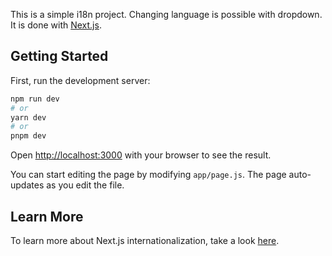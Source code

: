 This is a simple i18n project. Changing language is possible with dropdown. It is done with [Next.js](https://nextjs.org/).

## Getting Started

First, run the development server:

```bash
npm run dev
# or
yarn dev
# or
pnpm dev
```

Open [http://localhost:3000](http://localhost:3000) with your browser to see the result.

You can start editing the page by modifying `app/page.js`. The page auto-updates as you edit the file.

## Learn More

To learn more about Next.js internationalization, take a look [here](https://nextjs.org/docs/app/building-your-application/routing/internationalization).
